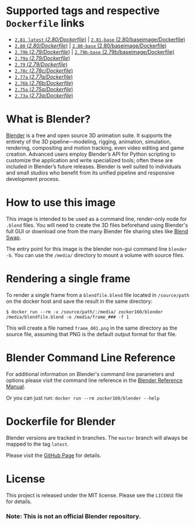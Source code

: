 # Supported tags and respective `Dockerfile` links

* [`2.81`, `latest` (*2.80/Dockerfile*)](https://github.com/zocker-160/blender-docker/blob/master/Dockerfile) | [`2.81-base` (2.80/baseimage/Dockerfile)](https://github.com/zocker-160/blender-docker/blob/2.81-base/Dockerfile) 
* [`2.80` (*2.80/Dockerfile*)](https://github.com/zocker-160/blender-docker/blob/2.80/Dockerfile) | [`2.80-base` (2.80/baseimage/Dockerfile)](https://github.com/zocker-160/blender-docker/blob/2.80-base/Dockerfile) 
* [`2.79b` (*2.79/Dockerfile*)](https://github.com/zocker-160/blender-docker/blob/2.79b/Dockerfile) | [`2.79b-base` (2.79b/baseimage/Dockerfile)](https://github.com/zocker-160/blender-docker/blob/2.79b-base/Dockerfile) 
* [`2.79a` (*2.79/Dockerfile*)](https://github.com/zocker-160/blender-docker/blob/2.79a/Dockerfile)
* [`2.79` (*2.79/Dockerfile*)](https://github.com/zocker-160/blender-docker/blob/2.79/Dockerfile)
* [`2.78c` (*2.78c/Dockerfile*)](https://github.com/zocker-160/blender-docker/blob/2.78c/Dockerfile)
* [`2.77a` (*2.77a/Dockerfile*)](https://github.com/zocker-160/blender-docker/blob/2.77a/Dockerfile)
* [`2.76b` (*2.76b/Dockerfile*)](https://github.com/zocker-160/blender-docker/blob/2.76b/Dockerfile)
* [`2.75a` (*2.75a/Dockerfile*)](https://github.com/zocker-160/blender-docker/blob/2.75a/Dockerfile)
* [`2.73a` (*2.73a/Dockerfile*)](https://github.com/zocker-160/blender-docker/blob/2.73a/Dockerfile)

# What is Blender?

[Blender](https://www.blender.org) is a free and open source 3D animation suite. It supports the entirety of the 3D pipeline—modeling, rigging, animation, simulation, rendering, compositing and motion tracking, even video editing and game creation. Advanced users employ Blender’s API for Python scripting to customize the application and write specialized tools; often these are included in Blender’s future releases. Blender is well suited to individuals and small studios who benefit from its unified pipeline and responsive development process.

# How to use this image

This image is intended to be used as a command line, render-only node for `.blend` files. You will need to create the 3D files beforehand using Blender's full GUI or download one from the many Blender file sharing sites like [Blend Swap](http://www.blendswap.com).

The entry point for this image is the blender non-gui command line `blender -b`. You can use the `/media/` directory to mount a volume with source files.

# Rendering a single frame

To render a single frame from a `blendfile.blend` file located in `/source/path` on the docker host and save the result in the same directory:

```console
$ docker run --rm -v /source/path/:/media/ zocker160/blender /media/blendfile.blend -o /media/frame_### -f 1
```

This will create a file named `frame_001.png` in the same directory as the source file, assuming that PNG is the default output format for that file.

# Blender Command Line Reference

For additional information on Blender's command line parameters and options please visit the command line reference in the [Blender Reference Manual](https://www.blender.org/manual/render/workflows/command_line.html).

Or you can just run:
`docker run --rm zocker160/blender --help`

# Dockerfile for Blender

Blender versions are tracked in branches. The `master` branch will always be mapped to the tag `latest`.

Please visit the [GitHub Page](https://github.com/zocker-160/blender-docker) for details.

# License

This project is released under the MIT license. Please see the `LICENSE` file for details.

### Note: This is not an official Blender repository.
